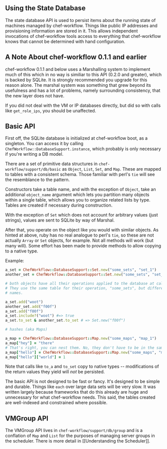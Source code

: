 Using the State Database
------------------------

The state database API is used to persist items about the running state of
machines managed by chef-workflow. Things like public IP addresses and
provisioning information are stored in it. This allows independent invocations
of chef-workflow tools access to everything that chef-workflow knows that
cannot be determined with hand configuration.

A Note About chef-workflow 0.1.1 and earlier
--------------------------------------------

chef-workflow 0.1.1 and below uses a Marshalling system to implement much of
this which in no way is similiar to this API (0.2.0 and greater), which is
backed by SQLite. It is strongly recommended you upgrade for this reason alone.
The marshal system was something that grew beyond its usefulness and has a lot
of problems, namely surrounding consistency, that the new layer does not have.

If you did not deal with the VM or IP databases directly, but did so with calls
like `get_role_ips`, you should be unaffected.

Basic API
---------

First off, the SQLite database is initialized at chef-workflow boot, as a
singleton. You can access it by calling
`ChefWorkflow::DatabaseSupport.instance`, which probably is only necessary if
you're writing a DB model.

There are a set of primitive data structures in
`chef-workflow/support/db/basic` as `Object`, `List`, `Set`, and `Map`. These
are mapped to tables with a consistent schema. Those familiar with perl's `tie`
will see the resemblance to the pattern.

Constructors take a table name, and with the exception of `Object`, take an
additional `object_name` argument which lets you partition many objects within
a single table, which allows you to organize related lists by type. Tables are
created if necessary during construction.

With the exception of `Set` which does not account for arbitrary values (just
strings), values are sent to SQLite by way of Marshal.

After that, you operate on the object like you would with similar objects. As
hinted at above, ruby has no real analogue to perl's `tie`, so these are not
actually `Array` or `Set` objects, for example. Not all methods will work (but
many will).  Some effort has been made to provide methods to allow copying to a
native type.

Example:

```ruby
a_set = ChefWorkflow::DatabaseSupport::Set.new("some_sets", "set_1")
another_set = ChefWorkflow::DatabaseSupport::Set.new("some_sets", "set_2")

# both objects have all their operations applied to the database at call time.
# They use the same table for their operation, "some_sets", but different object
# names.

a_set.add("woot")
another_set.add("f00f")
a_set.add("f00f")
a_set.include?("woot") #=> true
a_set.to_set & another_set.to_set # => Set.new("f00f")

# hashes (aka Maps)

a_map = ChefWorkflow::DatabaseSupport::Map.new("some_maps", "map_1")
a_map["hey"] = "there"
# That's right, you can nest them. No, they don't have to be in the same table.
a_map["hello"] = ChefWorkflow::DatabaseSupport::Map.new("some_maps", "map_1_sub")
a_map["hello"]["world"] = 1
```

Note that calls like `to_a` and `to_set` copy to native types -- modifications
of the return values they yield will *not* be persisted.

The basic API is not designed to be fast or fancy. It's designed to be simple and
durable. Things like `each` over large data sets will be very slow. It was
written largely because frameworks that do this already are huge and
unnecessary for what chef-workflow needs. This said, the tables created are
well-indexed and constrained where possible.

VMGroup API
-----------

The VMGroup API lives in `chef-workflow/support/db/group` and is a conflation
of `Map` and `List` for the purposes of managing server groups in the
scheduler. There is more detail in [[Understanding the Scheduler]]. 
